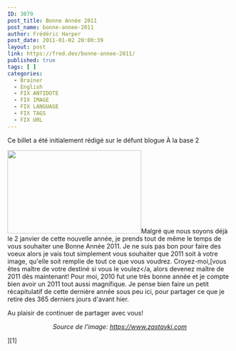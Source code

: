 ```yaml
---
ID: 3079
post_title: Bonne Année 2011
post_name: bonne-annee-2011
author: Frédéric Harper
post_date: 2011-01-02 20:00:39
layout: post
link: https://fred.dev/bonne-annee-2011/
published: true
tags: [ ]
categories:
  - Brainer
  - English
  - FIX ANTIDOTE
  - FIX IMAGE
  - FIX LANGUAGE
  - FIX TAGS
  - FIX URL
---
```

<div id="deadblog">
  Ce billet a été initialement rédigé sur le défunt blogue À la base 2
</div>

<img title="New_Year_wallpapers_2011_New_Years_Eve_025595_" src="https://fred.dev/wp-content/uploads/2011/01/New_Year_wallpapers_2011_New_Years_Eve_025595_-300x187.jpg" alt="" width="300" height="187" />Malgré que nous soyons déjà le 2 janvier de cette nouvelle année, je prends tout de même le temps de vous souhaiter une Bonne Année 2011. Je ne suis pas bon pour faire des voeux alors je vais tout simplement vous souhaiter que 2011 soit à votre image, qu'elle soit remplie de tout ce que vous voudrez. Croyez-moi,[vous êtes maître de votre destiné si vous le voulez</a, alors devenez maître de 2011 dès maintenant!
Pour moi, 2010 fut une très bonne année et je compte bien avoir un 2011 tout aussi magnifique. Je pense bien faire un petit récapitulatif de cette dernière année sous peu ici, pour partager ce que je retire des 365 derniers jours d'avant hier.

Au plaisir de continuer de partager avec vous!

<p style="text-align:center">
  <em>Source de l'image: <a title="Site Web de l'image" href="https://www.zastavki.com">https://www.zastavki.com</a></em>
</p>][1]

 [1]: https://fred.dev/demandez-et-vous-recevrez-peut-etre/ "Demandez et vous recevrez… peut-être!"
